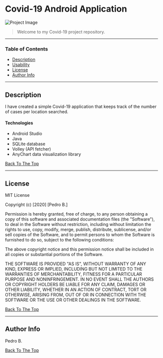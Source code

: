 # Covid-19 Android Application

![Project Image](https://drive.google.com/open?id=13gXQ2ilT-RozzPNbWtbJaZzq_sBJq67e)

> Welcome to my Covid-19 project repository. 

---

### Table of Contents
- [Description](#description)
- [Usability](#usability)
- [License](#license)
- [Author Info](#author-info)

---

## Description

I have created a simple Covid-19 application that keeps track of the number of cases per location searched.

#### Technologies

- Android Studio
- Java
- SQLite database
- Volley (API fetcher)
- AnyChart data visualization library

[Back To The Top](#Covid-19-Android-Application)

---

## License

MIT License

Copyright (c) [2020] [Pedro B.]

Permission is hereby granted, free of charge, to any person obtaining a copy
of this software and associated documentation files (the "Software"), to deal
in the Software without restriction, including without limitation the rights
to use, copy, modify, merge, publish, distribute, sublicense, and/or sell
copies of the Software, and to permit persons to whom the Software is
furnished to do so, subject to the following conditions:

The above copyright notice and this permission notice shall be included in all
copies or substantial portions of the Software.

THE SOFTWARE IS PROVIDED "AS IS", WITHOUT WARRANTY OF ANY KIND, EXPRESS OR
IMPLIED, INCLUDING BUT NOT LIMITED TO THE WARRANTIES OF MERCHANTABILITY,
FITNESS FOR A PARTICULAR PURPOSE AND NONINFRINGEMENT. IN NO EVENT SHALL THE
AUTHORS OR COPYRIGHT HOLDERS BE LIABLE FOR ANY CLAIM, DAMAGES OR OTHER
LIABILITY, WHETHER IN AN ACTION OF CONTRACT, TORT OR OTHERWISE, ARISING FROM,
OUT OF OR IN CONNECTION WITH THE SOFTWARE OR THE USE OR OTHER DEALINGS IN THE
SOFTWARE.

[Back To The Top](#MobileApp-Covid19)

---

## Author Info
Pedro B.

[Back To The Top](#MobileApp-Covid19)
